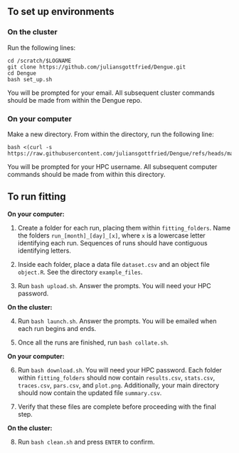 ## To set up environments

### On the cluster

Run the following lines:
```
cd /scratch/$LOGNAME
git clone https://github.com/juliansgottfried/Dengue.git
cd Dengue
bash set_up.sh
```
You will be prompted for your email. All subsequent cluster commands should be made from within the Dengue repo.

### On your computer

Make a new directory. From within the directory, run the following line:
```
bash <(curl -s https://raw.githubusercontent.com/juliansgottfried/Dengue/refs/heads/main/local_transfer/helpers/set_up.sh)
```
You will be prompted for your HPC username. All subsequent computer commands should be made from within this directory.

## To run fitting

**On your computer:**

1. Create a folder for each run, placing them within `fitting_folders`. Name the folders `run_[month]_[day]_[x]`, where `x` is a lowercase letter identifying each run. Sequences of runs should have contiguous identifying letters.

2. Inside each folder, place a data file `dataset.csv` and an object file `object.R`. See the directory `example_files`.

3. Run `bash upload.sh`. Answer the prompts. You will need your HPC password.

**On the cluster:**

4. Run `bash launch.sh`. Answer the prompts. You will be emailed when each run begins and ends.

5. Once all the runs are finished, run `bash collate.sh`.

**On your computer:**

6. Run `bash download.sh`. You will need your HPC password. Each folder within `fitting_folders` should now contain `results.csv`, `stats.csv`, `traces.csv`, `pars.csv`, and `plot.png`. Additionally, your main directory should now contain the updated file `summary.csv`.

7. Verify that these files are complete before proceeding with the final step.

**On the cluster:**

8. Run `bash clean.sh` and press `ENTER` to confirm.
